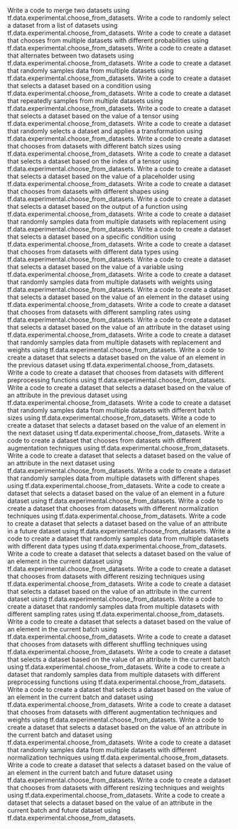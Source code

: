 Write a code to merge two datasets using tf.data.experimental.choose_from_datasets.
Write a code to randomly select a dataset from a list of datasets using tf.data.experimental.choose_from_datasets.
Write a code to create a dataset that chooses from multiple datasets with different probabilities using tf.data.experimental.choose_from_datasets.
Write a code to create a dataset that alternates between two datasets using tf.data.experimental.choose_from_datasets.
Write a code to create a dataset that randomly samples data from multiple datasets using tf.data.experimental.choose_from_datasets.
Write a code to create a dataset that selects a dataset based on a condition using tf.data.experimental.choose_from_datasets.
Write a code to create a dataset that repeatedly samples from multiple datasets using tf.data.experimental.choose_from_datasets.
Write a code to create a dataset that selects a dataset based on the value of a tensor using tf.data.experimental.choose_from_datasets.
Write a code to create a dataset that randomly selects a dataset and applies a transformation using tf.data.experimental.choose_from_datasets.
Write a code to create a dataset that chooses from datasets with different batch sizes using tf.data.experimental.choose_from_datasets.
Write a code to create a dataset that selects a dataset based on the index of a tensor using tf.data.experimental.choose_from_datasets.
Write a code to create a dataset that selects a dataset based on the value of a placeholder using tf.data.experimental.choose_from_datasets.
Write a code to create a dataset that chooses from datasets with different shapes using tf.data.experimental.choose_from_datasets.
Write a code to create a dataset that selects a dataset based on the output of a function using tf.data.experimental.choose_from_datasets.
Write a code to create a dataset that randomly samples data from multiple datasets with replacement using tf.data.experimental.choose_from_datasets.
Write a code to create a dataset that selects a dataset based on a specific condition using tf.data.experimental.choose_from_datasets.
Write a code to create a dataset that chooses from datasets with different data types using tf.data.experimental.choose_from_datasets.
Write a code to create a dataset that selects a dataset based on the value of a variable using tf.data.experimental.choose_from_datasets.
Write a code to create a dataset that randomly samples data from multiple datasets with weights using tf.data.experimental.choose_from_datasets.
Write a code to create a dataset that selects a dataset based on the value of an element in the dataset using tf.data.experimental.choose_from_datasets.
Write a code to create a dataset that chooses from datasets with different sampling rates using tf.data.experimental.choose_from_datasets.
Write a code to create a dataset that selects a dataset based on the value of an attribute in the dataset using tf.data.experimental.choose_from_datasets.
Write a code to create a dataset that randomly samples data from multiple datasets with replacement and weights using tf.data.experimental.choose_from_datasets.
Write a code to create a dataset that selects a dataset based on the value of an element in the previous dataset using tf.data.experimental.choose_from_datasets.
Write a code to create a dataset that chooses from datasets with different preprocessing functions using tf.data.experimental.choose_from_datasets.
Write a code to create a dataset that selects a dataset based on the value of an attribute in the previous dataset using tf.data.experimental.choose_from_datasets.
Write a code to create a dataset that randomly samples data from multiple datasets with different batch sizes using tf.data.experimental.choose_from_datasets.
Write a code to create a dataset that selects a dataset based on the value of an element in the next dataset using tf.data.experimental.choose_from_datasets.
Write a code to create a dataset that chooses from datasets with different augmentation techniques using tf.data.experimental.choose_from_datasets.
Write a code to create a dataset that selects a dataset based on the value of an attribute in the next dataset using tf.data.experimental.choose_from_datasets.
Write a code to create a dataset that randomly samples data from multiple datasets with different shapes using tf.data.experimental.choose_from_datasets.
Write a code to create a dataset that selects a dataset based on the value of an element in a future dataset using tf.data.experimental.choose_from_datasets.
Write a code to create a dataset that chooses from datasets with different normalization techniques using tf.data.experimental.choose_from_datasets.
Write a code to create a dataset that selects a dataset based on the value of an attribute in a future dataset using tf.data.experimental.choose_from_datasets.
Write a code to create a dataset that randomly samples data from multiple datasets with different data types using tf.data.experimental.choose_from_datasets.
Write a code to create a dataset that selects a dataset based on the value of an element in the current dataset using tf.data.experimental.choose_from_datasets.
Write a code to create a dataset that chooses from datasets with different resizing techniques using tf.data.experimental.choose_from_datasets.
Write a code to create a dataset that selects a dataset based on the value of an attribute in the current dataset using tf.data.experimental.choose_from_datasets.
Write a code to create a dataset that randomly samples data from multiple datasets with different sampling rates using tf.data.experimental.choose_from_datasets.
Write a code to create a dataset that selects a dataset based on the value of an element in the current batch using tf.data.experimental.choose_from_datasets.
Write a code to create a dataset that chooses from datasets with different shuffling techniques using tf.data.experimental.choose_from_datasets.
Write a code to create a dataset that selects a dataset based on the value of an attribute in the current batch using tf.data.experimental.choose_from_datasets.
Write a code to create a dataset that randomly samples data from multiple datasets with different preprocessing functions using tf.data.experimental.choose_from_datasets.
Write a code to create a dataset that selects a dataset based on the value of an element in the current batch and dataset using tf.data.experimental.choose_from_datasets.
Write a code to create a dataset that chooses from datasets with different augmentation techniques and weights using tf.data.experimental.choose_from_datasets.
Write a code to create a dataset that selects a dataset based on the value of an attribute in the current batch and dataset using tf.data.experimental.choose_from_datasets.
Write a code to create a dataset that randomly samples data from multiple datasets with different normalization techniques using tf.data.experimental.choose_from_datasets.
Write a code to create a dataset that selects a dataset based on the value of an element in the current batch and future dataset using tf.data.experimental.choose_from_datasets.
Write a code to create a dataset that chooses from datasets with different resizing techniques and weights using tf.data.experimental.choose_from_datasets.
Write a code to create a dataset that selects a dataset based on the value of an attribute in the current batch and future dataset using tf.data.experimental.choose_from_datasets.